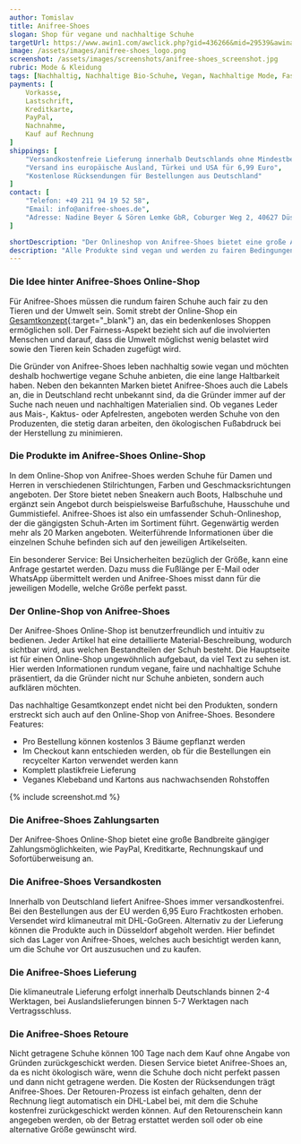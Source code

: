 ```yaml
---
author: Tomislav
title: Anifree-Shoes
slogan: Shop für vegane und nachhaltige Schuhe
targetUrl: https://www.awin1.com/awclick.php?gid=436266&mid=29539&awinaffid=731132&linkid=3130610&clickref=
image: /assets/images/anifree-shoes_logo.png
screenshot: /assets/images/screenshots/anifree-shoes_screenshot.jpg
rubric: Mode & Kleidung
tags: [Nachhaltig, Nachhaltige Bio-Schuhe, Vegan, Nachhaltige Mode, Fashion, Fair]
payments: [
    Vorkasse,
    Lastschrift,
    Kreditkarte,
    PayPal,
    Nachnahme,
    Kauf auf Rechnung
]
shippings: [
    "Versandkostenfreie Lieferung innerhalb Deutschlands ohne Mindestbestellwert",
    "Versand ins europäische Ausland, Türkei und USA für 6,99 Euro",
    "Kostenlose Rücksendungen für Bestellungen aus Deutschland"
]
contact: [
    "Telefon: +49 211 94 19 52 58",
    "Email: info@anifree-shoes.de",
    "Adresse: Nadine Beyer & Sören Lemke GbR, Coburger Weg 2, 40627 Düsseldorf"
]

shortDescription: "Der Onlineshop von Anifree-Shoes bietet eine große Auswahl an verschiedenen Schuhmodellen für Damen und Herren an. Der Name setzt sich aus den Worten „Animal“ und „Free“ zusammen, gegründet wurde das Unternehmen im Jahr 2016."
description: "Alle Produkte sind vegan und werden zu fairen Bedingungen sowie aus nachhaltigen Materialien hergestellt. Das Ziel ist es, Lifestyle mit Verantwortung zu kombinieren. Anifree-Shoes bietet deshalb bewusst ökologische Schuhe an, die gleichzeitig modern sind. Im Online-Shop besteht nicht nur die Möglichkeit nach Damen- oder Herren-Modellen zu suchen, sondern die verwendeten Materialien stehen ebenso im Fokus. So können Kundinnen beispielsweise entscheiden, ob sie lieber recycelte Sneaker bevorzugen oder welche, die aus natürlichen Materialien gefertigt werden."
---
```


### Die Idee hinter Anifree-Shoes Online-Shop

Für Anifree-Shoes müssen die rundum fairen Schuhe auch fair zu den Tieren und der Umwelt sein. Somit strebt der Online-Shop ein [Gesamtkonzept](https://www.anifree-shoes.de/content/24-infos-zu-veganen-schuhen){:target="_blank"} an, das ein bedenkenloses Shoppen ermöglichen soll. Der Fairness-Aspekt bezieht sich auf die involvierten Menschen und darauf, dass die Umwelt möglichst wenig belastet wird sowie den Tieren kein Schaden zugefügt wird.

Die Gründer von Anifree-Shoes leben nachhaltig sowie vegan und möchten deshalb hochwertige vegane Schuhe anbieten, die eine lange Haltbarkeit haben. Neben den bekannten Marken bietet Anifree-Shoes auch die Labels an, die in Deutschland recht unbekannt sind, da die Gründer immer auf der Suche nach neuen und nachhaltigen Materialien sind. Ob veganes Leder aus Mais-, Kaktus- oder Apfelresten, angeboten werden Schuhe von den Produzenten, die stetig daran arbeiten, den ökologischen Fußabdruck bei der Herstellung zu minimieren.

### Die Produkte im Anifree-Shoes Online-Shop

In dem Online-Shop von Anifree-Shoes werden Schuhe für Damen und Herren in verschiedenen Stilrichtungen, Farben und Geschmacksrichtungen angeboten. Der Store bietet neben Sneakern auch Boots, Halbschuhe und ergänzt sein Angebot durch beispielsweise Barfußschuhe, Hausschuhe und Gummistiefel. Anifree-Shoes ist also ein umfassender Schuh-Onlineshop, der die gängigsten Schuh-Arten im Sortiment führt. Gegenwärtig werden mehr als 20 Marken angeboten. Weiterführende Informationen über die einzelnen Schuhe befinden sich auf den jeweiligen Artikelseiten.

Ein besonderer Service: Bei Unsicherheiten bezüglich der Größe, kann eine Anfrage gestartet werden. Dazu muss die Fußlänge per E-Mail oder WhatsApp übermittelt werden und Anifree-Shoes misst dann für die jeweiligen Modelle, welche Größe perfekt passt.

### Der Online-Shop von Anifree-Shoes

Der Anifree-Shoes Online-Shop ist benutzerfreundlich und intuitiv zu bedienen. Jeder Artikel hat eine detaillierte Material-Beschreibung, wodurch sichtbar wird, aus welchen Bestandteilen der Schuh besteht. Die Hauptseite ist für einen Online-Shop ungewöhnlich aufgebaut, da viel Text zu sehen ist. Hier werden Informationen rundum vegane, faire und nachhaltige Schuhe präsentiert, da die Gründer nicht nur Schuhe anbieten, sondern auch aufklären möchten.

Das nachhaltige Gesamtkonzept endet nicht bei den Produkten, sondern erstreckt sich auch auf den Online-Shop von Anifree-Shoes. Besondere Features:

+ Pro Bestellung können kostenlos 3 Bäume gepflanzt werden
+ Im Checkout kann entschieden werden, ob für die Bestellungen ein recycelter Karton verwendet werden kann
+ Komplett plastikfreie Lieferung
+ Veganes Klebeband und Kartons aus nachwachsenden Rohstoffen

{% include screenshot.md %}

### Die Anifree-Shoes Zahlungsarten

Der Anifree-Shoes Online-Shop bietet eine große Bandbreite gängiger Zahlungsmöglichkeiten, wie PayPal, Kreditkarte, Rechnungskauf und Sofortüberweisung an.

### Die Anifree-Shoes Versandkosten

Innerhalb von Deutschland liefert Anifree-Shoes immer versandkostenfrei. Bei den Bestellungen aus der EU werden 6,95 Euro Frachtkosten erhoben. Versendet wird klimaneutral mit DHL-GoGreen. Alternativ zu der Lieferung können die Produkte auch in Düsseldorf abgeholt werden. Hier befindet sich das Lager von Anifree-Shoes, welches auch besichtigt werden kann, um die Schuhe vor Ort auszusuchen und zu kaufen.

### Die Anifree-Shoes Lieferung

Die klimaneutrale Lieferung erfolgt innerhalb Deutschlands binnen 2-4 Werktagen, bei Auslandslieferungen binnen 5-7 Werktagen nach Vertragsschluss.

### Die Anifree-Shoes Retoure

Nicht getragene Schuhe können 100 Tage nach dem Kauf ohne Angabe von Gründen zurückgeschickt werden. Diesen Service bietet Anifree-Shoes an, da es nicht ökologisch wäre, wenn die Schuhe doch nicht perfekt passen und dann nicht getragene werden. Die Kosten der Rücksendungen trägt Anifree-Shoes. Der Retouren-Prozess ist einfach gehalten, denn der Rechnung liegt automatisch ein DHL-Label bei, mit dem die Schuhe kostenfrei zurückgeschickt werden können. Auf den Retourenschein kann angegeben werden, ob der Betrag erstattet werden soll oder ob eine alternative Größe gewünscht wird.